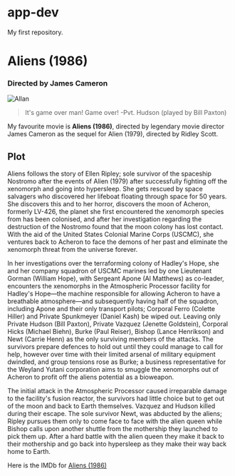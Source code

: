 # app-dev
My first repository.

# Aliens (1986)
### Directed by James Cameron

![Allan](allan.jpeg)

> It's game over man! Game over! -Pvt. Hudson (played by Bill Paxton)

My favourite movie is **Aliens (1986)**, directed by legendary movie director James Cameron as the sequel for Alien (1979), directed by Ridley Scott.

## Plot
Aliens follows the story of Ellen Ripley; sole survivor of the spaceship Nostromo after the events of Alien (1979) after successfully fighting off the xenomorph and going into hypersleep. She gets rescued by space salvagers who discovered her lifeboat floating through space for 50 years. She discovers this and to her horror, discovers the moon of Acheron, formerly LV-426, the planet she first encountered the xenomorph species from has been colonised, and after her investigation regarding the destruction of the Nostromo found that the moon colony has lost contact. With the aid of the United States Colonial Marine Corps (USCMC), she ventures back to Acheron to face the demons of her past and eliminate the xenomorph threat from the universe forever.

In her investigations over the terraforming colony of Hadley's Hope, she and her company squadron of USCMC marines led by one Lieutenant Gorman (William Hope), with Sergeant Apone (Al Matthews) as co-leader, encounters the xenomorphs in the Atmospheric Processor facility for Hadley's Hope—the machine responsible for allowing Acheron to have a breathable atmosphere—and subsequently having half of the squadron, including Apone and their only transport pilots; Corporal Ferro (Colette Hiller) and Private Spunkmeyer (Daniel Kash) be wiped out. Leaving only Private Hudson (Bill Paxton), Private Vazquez (Jenette Goldstein), Corporal Hicks (Michael Biehn), Burke (Paul Reiser), Bishop (Lance Henrikson) and Newt (Carrie Henn) as the only surviving members of the attacks. The survivors prepare defences to hold out until they could manage to call for help, however over time with their limited arsenal of military equipment dwindled, and group tensions rose as Burke; a business representative for the Weyland Yutani corporation aims to smuggle the xenomorphs out of Acheron to profit off the aliens potential as a bioweapon.

The initial attack in the Atmospheric Processor caused irreparable damage to the facility's fusion reactor, the survivors had little choice but to get out of the moon and back to Earth themselves. Vazquez and Hudson killed during their escape. The sole survivor Newt, was abducted by the aliens; Ripley pursues them only to come face to face with the alien queen while Bishop calls upon another shuttle from the mothership they launched to pick them up. After a hard battle with the alien queen they make it back to their mothership and go back into hypersleep as they make their way back home to Earth.

Here is the IMDb for [Aliens (1986)](https://www.imdb.com/title/tt0090605/)
